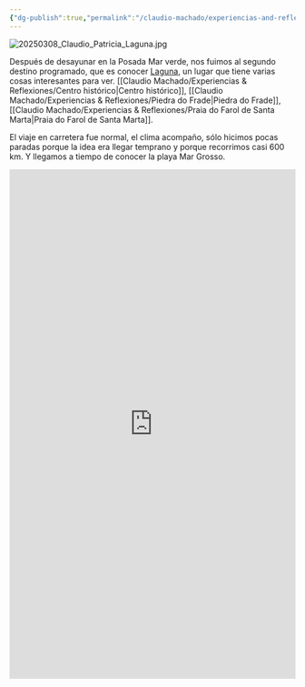 ```yaml
---
{"dg-publish":true,"permalink":"/claudio-machado/experiencias-and-reflexiones/laguna/","tags":["viajes","Brasil","automóvil","bombinhas","playa"]}
---
```


![20250308_Claudio_Patricia_Laguna.jpg](/img/user/07%20-%20Personal/Im%C3%A1genes/20250308_Claudio_Patricia_Laguna.jpg) 

Después de desayunar en la Posada Mar verde, nos fuimos al segundo destino programado, que es conocer [Laguna](https://maps.app.goo.gl/C2APaqcfC6GA3S6q8), un lugar que tiene varias cosas interesantes para ver. [[Claudio Machado/Experiencias & Reflexiones/Centro histórico\|Centro histórico]], [[Claudio Machado/Experiencias & Reflexiones/Piedra do Frade\|Piedra do Frade]], [[Claudio Machado/Experiencias & Reflexiones/Praia do Farol de Santa Marta\|Praia do Farol de Santa Marta]]. 

El viaje en carretera fue normal, el clima acompaño, sólo hicimos pocas paradas porque la idea era llegar temprano y porque recorrimos casi 600 km. Y llegamos a tiempo de conocer la playa Mar Grosso.

<div style="position: relative; width: 100%; padding-bottom: 177.78%; height: 0; overflow: hidden;">
  <iframe 
    style="position: absolute; top: 0; left: 0; width: 100%; height: 100%;" 
    src="https://www.youtube.com/embed/QyEq_bJwcMs" 
    frameborder="0" allowfullscreen>
  </iframe>
</div>